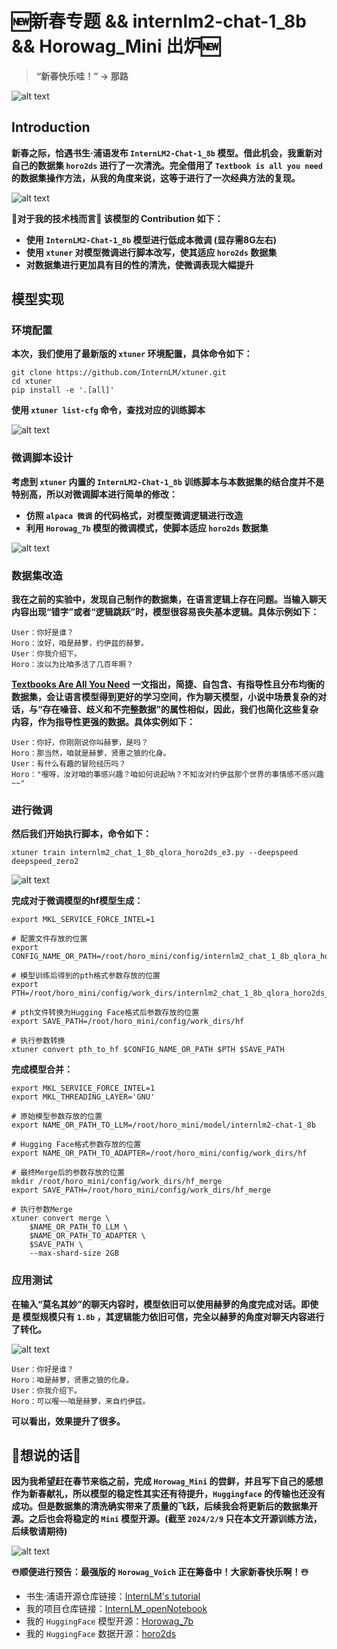 # 🆕**新春专题 && internlm2-chat-1_8b && Horowag_Mini 出炉**🆕
> **“新春快乐哇！” -> 那路**

![alt text](src/pic/Bg-Pic-1.jpeg)

## **Introduction**

**新春之际，恰遇书生·浦语发布 `InternLM2-Chat-1_8b` 模型。借此机会，我重新对自己的数据集 `horo2ds` 进行了一次清洗。完全借用了 `Textbook is all you need` 的数据集操作方法，从我的角度来说，这等于进行了一次经典方法的复现。**

![alt text](src/pic/Bg-Pic-2.png)

**🍔对于我的技术栈而言🍔 该模型的 Contribution 如下：**

+ **使用 `InternLM2-Chat-1_8b` 模型进行低成本微调 (显存需8G左右)**
+ **使用 `xtuner` 对模型微调进行脚本改写，使其适应 `horo2ds` 数据集**
+ **对数据集进行更加具有目的性的清洗，使微调表现大幅提升**

## **模型实现**
### **环境配置**

**本次，我们使用了最新版的 `xtuner` 环境配置，具体命令如下：**

    git clone https://github.com/InternLM/xtuner.git
    cd xtuner
    pip install -e '.[all]'

**使用 `xtuner list-cfg` 命令，查找对应的训练脚本**

![alt text](src/pic/Bg-Pic-3.png)

### **微调脚本设计**

**考虑到 `xtuner` 内置的 `InternLM2-Chat-1_8b` 训练脚本与本数据集的结合度并不是特别高，所以对微调脚本进行简单的修改：**

+ **仿照 `alpaca 微调` 的代码格式，对模型微调逻辑进行改造**
+ **利用 `Horowag_7b` 模型的微调模式，使脚本适应 `horo2ds` 数据集**

![alt text](src/pic/Bg-Pic-4.png)

### **数据集改造**

**我在之前的实验中，发现自己制作的数据集，在语言逻辑上存在问题。当输入聊天内容出现“错字”或者“逻辑跳跃”时，模型很容易丧失基本逻辑。具体示例如下：**

    User：你好是谁？
    Horo：汝好，咱是赫萝，约伊兹的赫萝。
    User：你我介绍下。
    Horo：汝以为比咱多活了几百年啊？

**[Textbooks Are All You Need](https://arxiv.org/pdf/2306.11644.pdf) 一文指出，简捷、自包含、有指导性且分布均衡的数据集，会让语言模型得到更好的学习空间，作为聊天模型，小说中场景复杂的对话，与“存在噪音、歧义和不完整数据”的属性相似，因此，我们也简化这些复杂内容，作为指导性更强的数据。具体实例如下：**

    User：你好，你刚刚说你叫赫萝，是吗？
    Horo：那当然，咱就是赫萝，贤惠之狼的化身。
    User：有什么有趣的冒险经历吗？
    Horo："喔呀，汝对咱的事感兴趣？咱如何说起呐？不知汝对约伊兹那个世界的事情感不感兴趣~~"

### **进行微调**

**然后我们开始执行脚本，命令如下：**

    xtuner train internlm2_chat_1_8b_qlora_horo2ds_e3.py --deepspeed deepspeed_zero2

![alt text](src/pic/Bg-Pic-5.png)

**完成对于微调模型的hf模型生成：**

    export MKL_SERVICE_FORCE_INTEL=1

    # 配置文件存放的位置
    export CONFIG_NAME_OR_PATH=/root/horo_mini/config/internlm2_chat_1_8b_qlora_horo2ds_e3.py

    # 模型训练后得到的pth格式参数存放的位置
    export PTH=/root/horo_mini/config/work_dirs/internlm2_chat_1_8b_qlora_horo2ds_e3/iter_2500.pth

    # pth文件转换为Hugging Face格式后参数存放的位置
    export SAVE_PATH=/root/horo_mini/config/work_dirs/hf

    # 执行参数转换
    xtuner convert pth_to_hf $CONFIG_NAME_OR_PATH $PTH $SAVE_PATH

**完成模型合并：**

    export MKL_SERVICE_FORCE_INTEL=1
    export MKL_THREADING_LAYER='GNU'

    # 原始模型参数存放的位置
    export NAME_OR_PATH_TO_LLM=/root/horo_mini/model/internlm2-chat-1_8b

    # Hugging Face格式参数存放的位置
    export NAME_OR_PATH_TO_ADAPTER=/root/horo_mini/config/work_dirs/hf

    # 最终Merge后的参数存放的位置
    mkdir /root/horo_mini/config/work_dirs/hf_merge
    export SAVE_PATH=/root/horo_mini/config/work_dirs/hf_merge

    # 执行参数Merge
    xtuner convert merge \
        $NAME_OR_PATH_TO_LLM \
        $NAME_OR_PATH_TO_ADAPTER \
        $SAVE_PATH \
        --max-shard-size 2GB

### **应用测试**

**在输入“莫名其妙”的聊天内容时，模型依旧可以使用赫萝的角度完成对话。即使是  模型规模只有 `1.8b` ，其逻辑能力依旧可信，完全以赫萝的角度对聊天内容进行了转化。**

![alt text](src/pic/Bg-Pic-6.png)


    User：你好是谁？
    Horo：咱是赫萝，贤惠之狼的化身。
    User：你我介绍下。
    Horo：可以喔~~咱是赫萝，来自约伊兹。

**可以看出，效果提升了很多。**

## **🍏想说的话🍎**

**因为我希望赶在春节来临之前，完成 `Horowag_Mini` 的尝鲜，并且写下自己的感想作为新春献礼，所以模型的稳定性其实还有待提升，`Huggingface` 的传输也还没有成功。但是数据集的清洗确实带来了质量的飞跃，后续我会将更新后的数据集开源。之后也会将稳定的 `Mini` 模型开源。(截至 `2024/2/9` 只在本文开源训练方法，后续敬请期待)**

![alt text](src/pic/Bg-Pic-7.jpeg)

**☃️顺便进行预告：最强版的 `Horowag_Voich` 正在筹备中！大家新春快乐啊！☃️**

+ 书生·浦语开源仓库链接：[InternLM's tutorial](https://github.com/InternLM/tutorial/tree/main)
+ 我的项目仓库链接：[InternLM_openNotebook](https://github.com/SaaRaaS-1300/InternLM_openNotebook)
+ 我的 `HuggingFace` 模型开源：[Horowag_7b](https://huggingface.co/while-nalu/Horowag_7b/tree/main)
+ 我的 `HuggingFace` 数据开源：[horo2ds](https://huggingface.co/datasets/while-nalu/horo2ds/tree/main)
